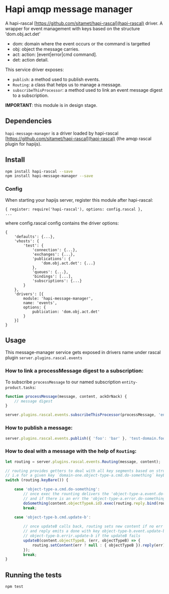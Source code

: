 # Hapi amqp message manager

A hapi-rascal [https://github.com/sitamet/hapi-rascal](hapi-rascal) driver. A wrapper for event management with keys based on the structure 'dom.obj.act.det'

 * dom: domain where the event occurs or the command is targetted
 * obj: object the message carries.
 * act: action: [event|error|cmd command].
 * det: action detail.

This service driver exposes:

- `publish`: a method used to publish events.
- `Routing`: a class that helps us to manage a message.
- `subscribeThisProcessor`: a method used to link an event message digest to a subscription.

**IMPORTANT**: this module is in design stage.


## Dependencies

`hapi-message-manager` is a driver loaded by hapi-rascal [https://github.com/sitamet/hapi-rascal](hapi-rascal) (the amqp rascal plugin for hapijs).


## Install

```sh
npm install hapi-rascal --save
npm install hapi-message-manager --save
```

### Config

When starting your hapijs server, register this module after hapi-rascal:

```
{ register: require('hapi-rascal'), options: config.rascal },
...
```

where config.rascal config contains the driver options:

```
{
    'defaults': {...},
    'vhosts': {
        'test': {
            'connection': {...},
            'exchanges': {...},
            'publications': {
                'dom.obj.act.det': {...}
            },
            'queues': {...},
            'bindings': [...],
            'subscriptions': {...}
        }
    },
    'drivers': [{
        module: 'hapi-message-manager',
        name: 'events',
        options: {
            publication: 'dom.obj.act.det'
        }
    }]
}
```


## Usage

This message-manager service gets exposed in drivers name under rascal plugin `server.plugins.rascal.events`


### How to link a processMessage digest to a subscription:

To subscribe `processMessage` to our named subscription `entity-product.tasks`:

```javascript
function processMessage(message, content, ackOrNack) {
    // message digest
}

server.plugins.rascal.events.subscribeThisProcessor(processMessage, 'entity-product.tasks');
```

### How to publish a message:

```javascript
server.plugins.rascal.events.publish({ 'foo': 'bar' }, 'test-domain.foo.cmd.update-foo');
```



### How to deal with a message with the help of `Routing`:

```javascript
let routing = server.plugins.rascal.events.Routing(message, content);

// routing provides getters to deal with all key segments based on structure 'dom.obj.act.det'
// i.e for a given key ´domain-one.object-type-a.cmd.do-something´ keyBare give us 'object-type-a.cmd.do-something'
switch (routing.keyBare()) {

    case 'object-type-a.cmd.do-something':
        // once exec the rounting delivers the 'object-type-a.event.do-something-done'
        // and if there is an err the 'object-type-a.error.do-something'
        doSomething(content.objectTypeA.id).exec(routing.reply.bind(routing));
        break;
        
    case 'object-type-b.cmd.update-b':

        // once updateB calls back, routing sets new content if no err 
        // and reply emits a done with key object-type-b.event.update-b-done or
        // object-type-b.errir.update-b if the updateB fails
        updateB(content.objectTypeB, (err, objectTypeB) => {
            routing.setContent(err ? null : { objectTypeB }).reply(err);
        });
        break;
}
```


## Running the tests

```bash
npm test
```


